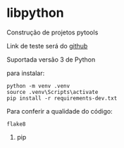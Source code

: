 
# libpython
Construção de projetos pytools


Link de teste será do [github](https://github.com/Luiz-Lins)

Suportada versão 3 de Python

para instalar:
```console
python -m venv .venv
source .venv\Scripts\activate
pip install -r requirements-dev.txt
```

Para conferir a qualidade do código:

```console
flake8
```

1. pip 
